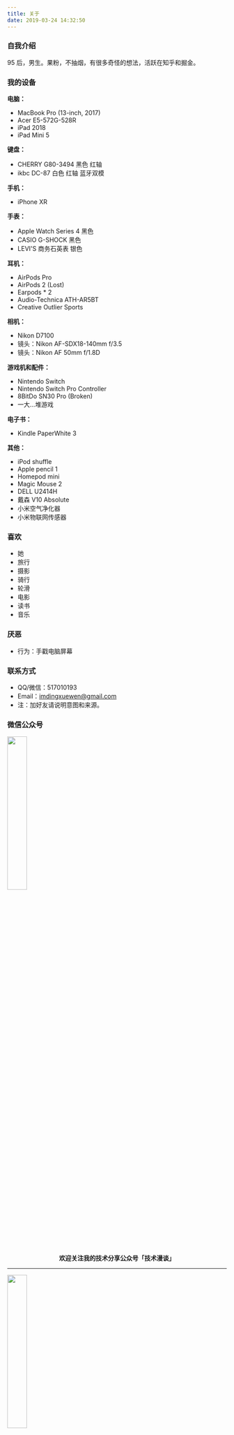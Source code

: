 ```yaml
---
title: 关于
date: 2019-03-24 14:32:50
---
```


### 自我介绍

95 后，男生。果粉，不抽烟，有很多奇怪的想法，活跃在知乎和掘金。

### 我的设备

**电脑：**

- MacBook Pro (13-inch, 2017)
- Acer E5-572G-528R
- iPad 2018
- iPad Mini 5

**键盘：**

- CHERRY G80-3494 黑色 红轴
- ikbc DC-87 白色 红轴 蓝牙双模

**手机：**

- iPhone XR

**手表：**

- Apple Watch Series 4 黑色
- CASIO G-SHOCK 黑色
- LEVI'S 商务石英表 银色

**耳机：**

- AirPods Pro
- AirPods 2 (Lost)
- Earpods * 2
- Audio-Technica ATH-AR5BT
- Creative Outlier Sports

**相机：**

- Nikon D7100
- 镜头：Nikon AF-SDX18-140mm f/3.5
- 镜头：Nikon AF 50mm f/1.8D

**游戏机和配件：**

- Nintendo Switch
- Nintendo Switch Pro Controller
- 8BitDo SN30 Pro (Broken)
- 一大...堆游戏

**电子书：**

- Kindle PaperWhite 3

**其他：**

- iPod shuffle
- Apple pencil 1
- Homepod mini
- Magic Mouse 2
- DELL U2414H
- 戴森 V10 Absolute
- 小米空气净化器
- 小米物联网传感器

### 喜欢

- 她
- 旅行
- 摄影
- 骑行
- 轮滑
- 电影
- 读书
- 音乐

### 厌恶

- 行为：手戳电脑屏幕

### 联系方式

- QQ/微信：517010193
- Email：imdingxuewen@gmail.com
- 注：加好友请说明意图和来源。

### 微信公众号

<img width="30%" src="../img/wechatpub-1.jpg" />

**<center>欢迎关注我的技术分享公众号「技术漫谈」</center>**

---

<img width="30%" src="../img/wechatpub-2.jpg" />

**<center>欢迎关注我的生活分享公众号「学文同学」</center>**

<br><br><br><br>
